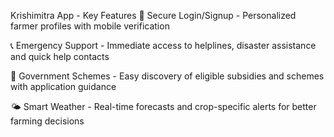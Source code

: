 Krishimitra App - Key Features
👤 Secure Login/Signup - Personalized farmer profiles with mobile verification

📞 Emergency Support - Immediate access to helplines, disaster assistance and quick help contacts

📑 Government Schemes - Easy discovery of eligible subsidies and schemes with application guidance

🌤️ Smart Weather - Real-time forecasts and crop-specific alerts for better farming decisions

